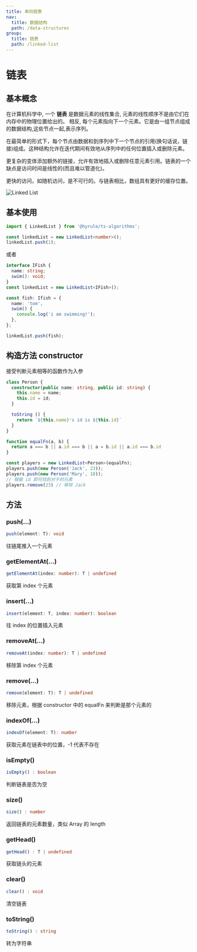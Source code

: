 ```yaml
---
title: 单向链表
nav:
  title: 数据结构
  path: /data-structures
group:
  title: 链表
  path: /linked-list
---
```


# 链表

## 基本概念

在计算机科学中, 一个 **链表** 是数据元素的线性集合, 元素的线性顺序不是由它们在内存中的物理位置给出的。 相反, 每个元素指向下一个元素。它是由一组节点组成的数据结构,这些节点一起,表示序列。

在最简单的形式下，每个节点由数据和到序列中下一个节点的引用(换句话说，链接)组成。这种结构允许在迭代期间有效地从序列中的任何位置插入或删除元素。

更复杂的变体添加额外的链接，允许有效地插入或删除任意元素引用。链表的一个缺点是访问时间是线性的(而且难以管道化)。

更快的访问，如随机访问，是不可行的。与链表相比，数组具有更好的缓存位置。

![Linked List](https://upload.wikimedia.org/wikipedia/commons/6/6d/Singly-linked-list.svg)

## 基本使用

```ts
import { LinkedList } from '@hyrule/ts-algorithms';

const linkedList = new LinkedList<number>();
linkedList.push(1);
```

或者

```ts
interface IFish {
  name: string;
  swim(): void;
}
const linkedList = new LinkedList<IFish>();

const fish: Ifish = {
  name: 'tom',
  swim() {
    console.log('i am swimming!');
  },
};

linkedList.push(fish);
```

## 构造方法 constructor

接受判断元素相等的函数作为入参

```ts
class Person {
  constructor(public name: string, public id: string) {
    this.name = name;
    this.id = id;
  }

  toString () {
    return `${this.name}'s id is ${this.id}`
  }
}

function equalFn(a, b) {
  return a === b || a.id === b || a = b.id || a.id === b.id
}

const players = new LinkedList<Person>(equalFn);
players.push(new Person('Jack', 23));
players.push(new Person('Mary', 18));
// 根据 id 即可找到对于的元素
players.remove(23) // 移除 Jack
```

## 方法

### push(...)

```ts
push(element: T): void
```

往链尾推入一个元素

### getElementAt(...)

```ts
getElementAt(index: number): T | undefined
```

获取第 index 个元素

### insert(...)

```ts
insert(element: T, index: number): boolean
```

往 index 的位置插入元素

### removeAt(...)

```ts
removeAt(index: number): T | undefined
```

移除第 index 个元素

### remove(...)

```ts
remove(element: T): T | undefined
```

移除元素，根据 constructor 中的 equalFn 来判断是那个元素的

### indexOf(...)

```ts
indexOf(element: T): number
```

获取元素在链表中的位置，-1 代表不存在

### isEmpty()

```ts
isEmpty() : boolean
```

判断链表是否为空

### size()

```ts
size() : number
```

返回链表的元素数量，类似 Array 的 length

### getHead()

```ts
getHead() : T | undefined
```

获取链头的元素

### clear()

```ts
clear() : void
```

清空链表

### toString()

```ts
toString() : string
```

转为字符串
